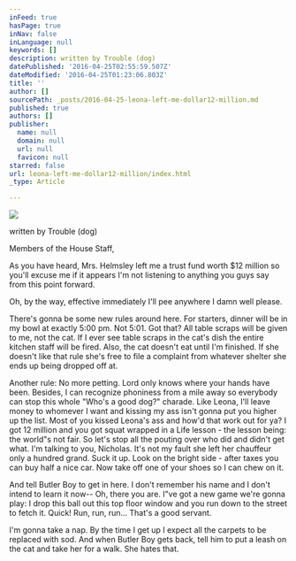```yaml
---
inFeed: true
hasPage: true
inNav: false
inLanguage: null
keywords: []
description: written by Trouble (dog)
datePublished: '2016-04-25T02:55:59.507Z'
dateModified: '2016-04-25T01:23:06.803Z'
title: ''
author: []
sourcePath: _posts/2016-04-25-leona-left-me-dollar12-million.md
published: true
authors: []
publisher:
  name: null
  domain: null
  url: null
  favicon: null
starred: false
url: leona-left-me-dollar12-million/index.html
_type: Article

---
```

![](https://the-grid-user-content.s3-us-west-2.amazonaws.com/f5443179-976d-4e75-a6e6-54b928558912.jpg)

written by Trouble (dog)

Members of the House Staff,

As you have heard, Mrs. Helmsley left me a trust fund worth $12 million so you'll excuse me if it appears I'm not listening to anything you guys say from this point forward.

Oh, by the way, effective immediately I'll pee anywhere I damn well please.

There's gonna be some new rules around here. For starters, dinner will be in my bowl at exactly 5:00 pm. Not 5:01\. Got that? All table scraps will be given to me, not the cat. If I ever see table scraps in the cat's dish the entire kitchen staff will be fired. Also, the cat doesn't eat until I'm finished. If she doesn't like that rule she's free to file a complaint from whatever shelter she ends up being dropped off at.

Another rule: No more petting. Lord only knows where your hands have been. Besides, I can recognize phoniness from a mile away so everybody can stop this whole "Who's a good dog?" charade. Like Leona, I'll leave money to whomever I want and kissing my ass isn't gonna put you higher up the list. Most of you kissed Leona's ass and how'd that work out for ya? I got 12 million and you got squat wrapped in a Life lesson - the lesson being: the world"s not fair. So let's stop all the pouting over who did and didn't get what. I'm talking to you, Nicholas. It's not my fault she left her chauffeur only a hundred grand. Suck it up. Look on the bright side - after taxes you can buy half a nice car. Now take off one of your shoes so I can chew on it.

And tell Butler Boy to get in here. I don't remember his name and I don't intend to learn it now-- Oh, there you are. I"ve got a new game we're gonna play: I drop this ball out this top floor window and you run down to the street to fetch it. Quick! Run, run, run... That's a good servant.

I'm gonna take a nap. By the time I get up I expect all the carpets to be replaced with sod. And when Butler Boy gets back, tell him to put a leash on the cat and take her for a walk. She hates that.